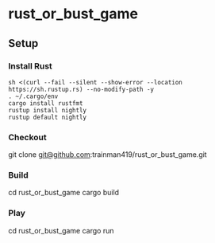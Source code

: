 # rust_or_bust_game

## Setup

### Install Rust

```
sh <(curl --fail --silent --show-error --location https://sh.rustup.rs) --no-modify-path -y
. ~/.cargo/env
cargo install rustfmt
rustup install nightly
rustup default nightly
```

### Checkout

git clone git@github.com:trainman419/rust_or_bust_game.git

### Build

cd rust_or_bust_game
cargo build

### Play

cd rust_or_bust_game
cargo run
